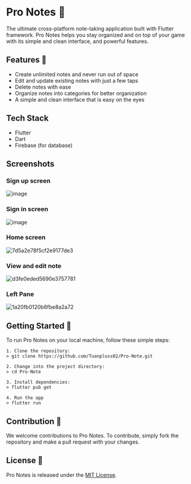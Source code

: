 # Pro Notes 📝

The ultimate cross-platform note-taking application built with Flutter framework. Pro Notes helps you stay organized and on top of your game with its simple and clean interface, and powerful features.

## Features 🎉

- Create unlimited notes and never run out of space
- Edit and update existing notes with just a few taps
- Delete notes with ease
- Organize notes into categories for better organization
- A simple and clean interface that is easy on the eyes

## Tech Stack
- Flutter
- Dart
- Firebase (for database)

## Screenshots

### Sign up screen
![image](https://user-images.githubusercontent.com/82562559/216779711-13f02e2f-361a-4b5e-ac74-be91c261d4b5.png)

### Sign in screen
![image](https://user-images.githubusercontent.com/82562559/216779720-52abb964-dfb7-46c2-9c0d-9de560345692.png)

### Home screen
![7d5a2e78f5cf2e9177de3](https://user-images.githubusercontent.com/82562559/216779732-86b53104-efdf-4285-9cd7-c39aed1a043b.jpg)

### View and edit note
![d3fe0eded5690e3757781](https://user-images.githubusercontent.com/82562559/216779736-698055bf-ec0e-490b-b949-ecfae973c55e.jpg)

### Left Pane
![1a20fb0120b6fbe8a2a72](https://user-images.githubusercontent.com/82562559/216779739-616d4e86-6fad-43d0-91d1-6bdd14c5e5ac.jpg)

## Getting Started 🚀

To run Pro Notes on your local machine, follow these simple steps:
```
1. Clone the repository:
> git clone https://github.com/Tuanpluss02/Pro-Note.git

2. Change into the project directory:
> cd Pro-Note

3. Install dependencies:
> flutter pub get

4. Run the app
> flutter run 
```

## Contribution 🤝

We welcome contributions to Pro Notes. To contribute, simply fork the repository and make a pull request with your changes.

## License 📜

Pro Notes is released under the [MIT License](https://opensource.org/licenses/MIT).
